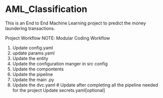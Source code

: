 # AML_Classification
This is an End to End Machine Learning project to predict the money laundering transactions.

Project Workflow
NOTE: Modular Coding Workflow
1. Update config.yaml
2. update params.yaml
3. Update the entity
4. Update the configuration manger in src config
5. Update the compontents
6. Update the pipeline
7. Update the main .py
8. Update the dvc.yaml # Update after completing all the pipeline needed for the project
Update secrets.yaml[optional]